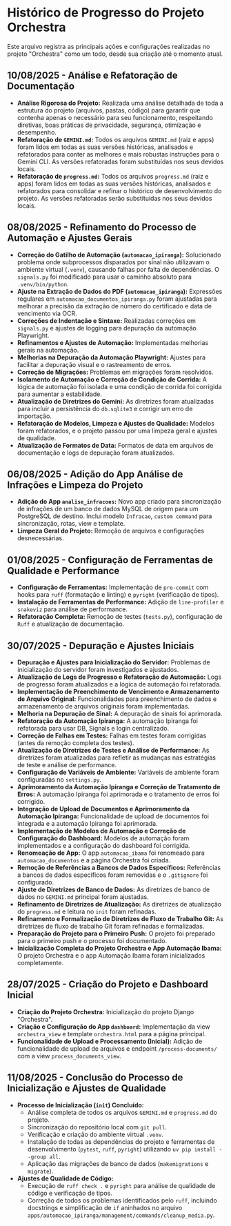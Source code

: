 # Histórico de Progresso do Projeto Orchestra

Este arquivo registra as principais ações e configurações realizadas no projeto "Orchestra" como um todo, desde sua criação até o momento atual.

## 10/08/2025 - Análise e Refatoração de Documentação

- **Análise Rigorosa do Projeto:** Realizada uma análise detalhada de toda a estrutura do projeto (arquivos, pastas, código) para garantir que contenha apenas o necessário para seu funcionamento, respeitando diretivas, boas práticas de privacidade, segurança, otimização e desempenho.
- **Refatoração de `GEMINI.md`:** Todos os arquivos `GEMINI.md` (raiz e apps) foram lidos em todas as suas versões históricas, analisados e refatorados para conter as melhores e mais robustas instruções para o Gemini CLI. As versões refatoradas foram substituídas nos seus devidos locais.
- **Refatoração de `progress.md`:** Todos os arquivos `progress.md` (raiz e apps) foram lidos em todas as suas versões históricas, analisados e refatorados para consolidar e refinar o histórico de desenvolvimento do projeto. As versões refatoradas serão substituídas nos seus devidos locais.

## 08/08/2025 - Refinamento do Processo de Automação e Ajustes Gerais

- **Correção do Gatilho de Automação (`automacao_ipiranga`):** Solucionado problema onde subprocessos disparados por sinal não utilizavam o ambiente virtual (`.venv`), causando falhas por falta de dependências. O `signals.py` foi modificado para usar o caminho absoluto para `.venv/bin/python`.
- **Ajuste na Extração de Dados do PDF (`automacao_ipiranga`):** Expressões regulares em `automacao_documentos_ipiranga.py` foram ajustadas para melhorar a precisão da extração de número do certificado e data de vencimento via OCR.
- **Correções de Indentação e Sintaxe:** Realizadas correções em `signals.py` e ajustes de logging para depuração da automação Playwright.
- **Refinamentos e Ajustes de Automação:** Implementadas melhorias gerais na automação.
- **Melhorias na Depuração da Automação Playwright:** Ajustes para facilitar a depuração visual e o rastreamento de erros.
- **Correção de Migrações:** Problemas em migrações foram resolvidos.
- **Isolamento de Automação e Correção de Condição de Corrida:** A lógica de automação foi isolada e uma condição de corrida foi corrigida para aumentar a estabilidade.
- **Atualização de Diretrizes do Gemini:** As diretrizes foram atualizadas para incluir a persistência do `db.sqlite3` e corrigir um erro de importação.
- **Refatoração de Modelos, Limpeza e Ajustes de Qualidade:** Modelos foram refatorados, e o projeto passou por uma limpeza geral e ajustes de qualidade.
- **Atualização de Formatos de Data:** Formatos de data em arquivos de documentação e logs de depuração foram atualizados.

## 06/08/2025 - Adição do App Análise de Infrações e Limpeza do Projeto

- **Adição do App `analise_infracoes`:** Novo app criado para sincronização de infrações de um banco de dados MySQL de origem para um PostgreSQL de destino. Inclui modelo `Infracao`, `custom command` para sincronização, rotas, view e template.
- **Limpeza Geral do Projeto:** Remoção de arquivos e configurações desnecessárias.

## 01/08/2025 - Configuração de Ferramentas de Qualidade e Performance

- **Configuração de Ferramentas:** Implementação de `pre-commit` com hooks para `ruff` (formatação e linting) e `pyright` (verificação de tipos).
- **Instalação de Ferramentas de Performance:** Adição de `line-profiler` e `snakeviz` para análise de performance.
- **Refatoração Completa:** Remoção de testes (`tests.py`), configuração de `Ruff` e atualização de documentação.

## 30/07/2025 - Depuração e Ajustes Iniciais

- **Depuração e Ajustes para Inicialização do Servidor:** Problemas de inicialização do servidor foram investigados e ajustados.
- **Atualização de Logs de Progresso e Refatoração de Automação:** Logs de progresso foram atualizados e a lógica de automação foi refatorada.
- **Implementação de Preenchimento de Vencimento e Armazenamento de Arquivo Original:** Funcionalidades para preenchimento de dados e armazenamento de arquivos originais foram implementadas.
- **Melhoria na Depuração de Sinal:** A depuração de sinais foi aprimorada.
- **Refatoração da Automação Ipiranga:** A automação Ipiranga foi refatorada para usar DB, Signals e login centralizado.
- **Correção de Falhas em Testes:** Falhas em testes foram corrigidas (antes da remoção completa dos testes).
- **Atualização de Diretrizes de Testes e Análise de Performance:** As diretrizes foram atualizadas para refletir as mudanças nas estratégias de teste e análise de performance.
- **Configuração de Variáveis de Ambiente:** Variáveis de ambiente foram configuradas no `settings.py`.
- **Aprimoramento da Automação Ipiranga e Correção de Tratamento de Erros:** A automação Ipiranga foi aprimorada e o tratamento de erros foi corrigido.
- **Integração de Upload de Documentos e Aprimoramento da Automação Ipiranga:** Funcionalidade de upload de documentos foi integrada e a automação Ipiranga foi aprimorada.
- **Implementação de Modelos de Automação e Correção de Configuração do Dashboard:** Modelos de automação foram implementados e a configuração do dashboard foi corrigida.
- **Renomeação de App:** O app `automacao_ibama` foi renomeado para `automacao_documentos` e a página Orchestra foi criada.
- **Remoção de Referências a Bancos de Dados Específicos:** Referências a bancos de dados específicos foram removidas e o `.gitignore` foi configurado.
- **Ajuste de Diretrizes de Banco de Dados:** As diretrizes de banco de dados no `GEMINI.md` principal foram ajustadas.
- **Refinamento de Diretrizes de Atualização:** As diretrizes de atualização do `progress.md` e leitura no `init` foram refinadas.
- **Refinamento e Formalização de Diretrizes de Fluxo de Trabalho Git:** As diretrizes de fluxo de trabalho Git foram refinadas e formalizadas.
- **Preparação do Projeto para o Primeiro Push:** O projeto foi preparado para o primeiro push e o processo foi documentado.
- **Inicialização Completa do Projeto Orchestra e App Automação Ibama:** O projeto Orchestra e o app Automação Ibama foram inicializados completamente.

## 28/07/2025 - Criação do Projeto e Dashboard Inicial

- **Criação do Projeto Orchestra:** Inicialização do projeto Django "Orchestra".
- **Criação e Configuração do App `dashboard`:** Implementação da view `orchestra_view` e template `orchestra.html` para a página principal.
- **Funcionalidade de Upload e Processamento (Inicial):** Adição de funcionalidade de upload de arquivos e endpoint `/process-documents/` com a view `process_documents_view`.

## 11/08/2025 - Conclusão do Processo de Inicialização e Ajustes de Qualidade

- **Processo de Inicialização (`init`) Concluído:**
    - Análise completa de todos os arquivos `GEMINI.md` e `progress.md` do projeto.
    - Sincronização do repositório local com `git pull`.
    - Verificação e criação do ambiente virtual `.venv`.
    - Instalação de todas as dependências do projeto e ferramentas de desenvolvimento (`pytest`, `ruff`, `pyright`) utilizando `uv pip install --group all`.
    - Aplicação das migrações de banco de dados (`makemigrations` e `migrate`).
- **Ajustes de Qualidade de Código:**
    - Execução de `ruff check .` e `pyright` para análise de qualidade de código e verificação de tipos.
    - Correção de todos os problemas identificados pelo `ruff`, incluindo docstrings e simplificação de `if` aninhados no arquivo `apps/automacao_ipiranga/management/commands/cleanup_media.py`.
